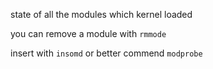 state of all the modules which kernel loaded

you can remove a module with `rmmode`

insert with `insomd` or better commend `modprobe`